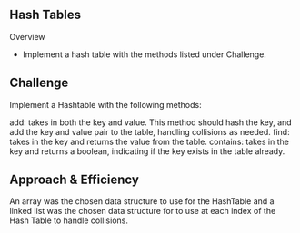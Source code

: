 ## Hash Tables
Overview
- Implement a hash table with the methods listed under Challenge.

## Challenge
Implement a Hashtable with the following methods:

add: takes in both the key and value. This method should hash the key, and add the key and value pair to the table, handling collisions as needed.
find: takes in the key and returns the value from the table.
contains: takes in the key and returns a boolean, indicating if the key exists in the table already.


## Approach & Efficiency
An array was the chosen data structure to use for the HashTable and a linked list was the chosen data structure for to use at each index of the Hash Table to handle collisions.


